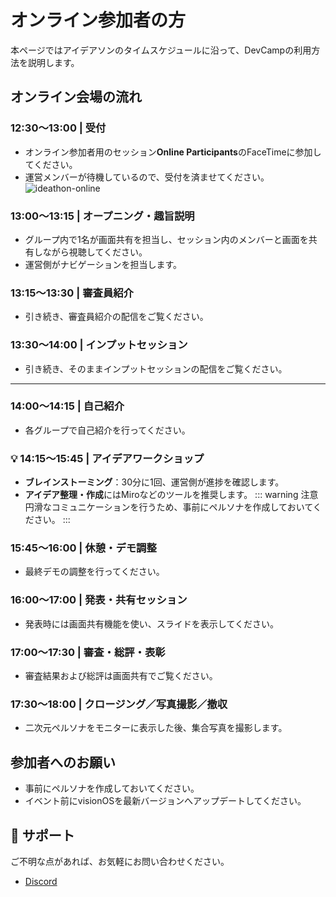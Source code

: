 # オンライン参加者の方

本ページではアイデアソンのタイムスケジュールに沿って、DevCampの利用方法を説明します。

## オンライン会場の流れ

### 12:30～13:00 | 受付
- オンライン参加者用のセッション**Online Participants**のFaceTimeに参加してください。
- 運営メンバーが待機しているので、受付を済ませてください。
![ideathon-online](/ideathon-online1.png)

### 13:00～13:15 | オープニング・趣旨説明
- グループ内で1名が画面共有を担当し、セッション内のメンバーと画面を共有しながら視聴してください。
- 運営側がナビゲーションを担当します。

### 13:15～13:30 | 審査員紹介
- 引き続き、審査員紹介の配信をご覧ください。

### 13:30～14:00 | インプットセッション
- 引き続き、そのままインプットセッションの配信をご覧ください。

---

### 14:00～14:15 | 自己紹介
- 各グループで自己紹介を行ってください。

### 💡 14:15～15:45 | アイデアワークショップ
- **ブレインストーミング**：30分に1回、運営側が進捗を確認します。
- **アイデア整理・作成**にはMiroなどのツールを推奨します。
::: warning 注意
円滑なコミュニケーションを行うため、事前にペルソナを作成しておいてください。
:::

### 15:45～16:00 | 休憩・デモ調整
- 最終デモの調整を行ってください。

### 16:00～17:00 | 発表・共有セッション
- 発表時には画面共有機能を使い、スライドを表示してください。

### 17:00～17:30 | 審査・総評・表彰
- 審査結果および総評は画面共有でご覧ください。

### 17:30～18:00 | クロージング／写真撮影／撤収
- 二次元ペルソナをモニターに表示した後、集合写真を撮影します。

## 参加者へのお願い
- 事前にペルソナを作成しておいてください。
- イベント前にvisionOSを最新バージョンへアップデートしてください。

## 📢 サポート
ご不明な点があれば、お気軽にお問い合わせください。
- [Discord](https://discord.gg/t5X6KZruQQ)
